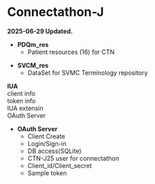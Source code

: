 # Connectathon-J
**2025-06-29 Updated.**

+ **PDQm_res**
  + Patient resources (16) for CTN

* **SVCM_res**
  * DataSet for SVMC Terminology repository

**IUA**  
  client info  
  token info  
  IUA extensin  
  OAuth Server  
* **OAuth Server**  
  * Client Create  
  * Login/Sign-in  
  * DB access(SQLite)  
  * CTN-J25 user for connectathon  
  * Client_id/Client_secret  
  * Sample token  

    
